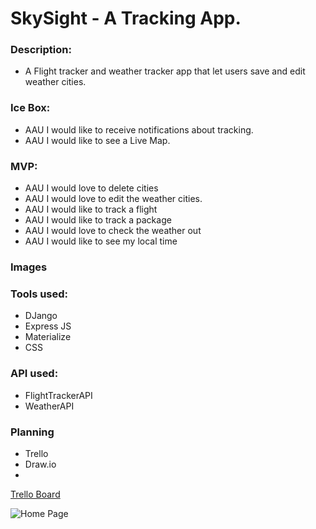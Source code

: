 # SkySight - A Tracking App.
### Description: 
- A Flight tracker and weather tracker app that let users save and edit weather cities.
### Ice Box: 
- AAU I would like to receive notifications about tracking.
- AAU I would like to see a Live Map.
### MVP: 
- AAU I would love to delete cities
- AAU I would love to edit the weather cities.
- AAU I would like to track a flight
- AAU I would like to track a package
- AAU I would love to check the weather out
- AAU I would like to see my local time
### Images
<!-- ![Home Page](https://cdn.discordapp.com/attachments/489903000966529024/1107660034747416617/Screen_Shot_2023-05-15_at_9.25.01_AM.png) -->
### Tools used:
-	DJango
-	Express JS
-	Materialize
-	CSS
### API used:
- FlightTrackerAPI
- WeatherAPI
### Planning
- Trello
- Draw.io
- 

[Trello Board](https://trello.com/b/rb5TMn7p/untitled-board)

![Home Page](https://cdn.discordapp.com/attachments/1104989771471798334/1105490993731604552/Wireframe1.png)
<!-- ![ERD](https://cdn.discordapp.com/attachments/1104989771471798334/1105490993991655534/Screen_Shot_2023-05-09_at_9.39.24_AM.png)
 -->
